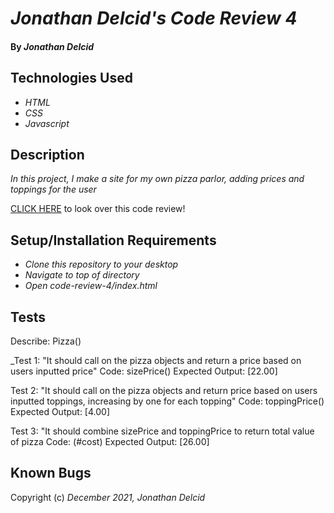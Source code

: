 # _Jonathan Delcid's Code Review 4_

#### By _**Jonathan Delcid**_


## Technologies Used

* _HTML_
* _CSS_ 
* _Javascript_


## Description

_In this project, I make a site for my own pizza parlor, adding prices and toppings for the user_

<p><a href="https://github.com/delcidj22/code-review-4">CLICK HERE</a> to look over this code review!</p>

## Setup/Installation Requirements

* _Clone this repository to your desktop_
* _Navigate to top of directory_
* _Open code-review-4/index.html_

## Tests
Describe: Pizza()

_Test 1: "It should call on the pizza objects and return a price based on users inputted price"
Code: sizePrice()
Expected Output: [22.00]

Test 2: "It should call on the pizza objects and return price based on users inputted toppings, increasing by one for each topping"
Code: toppingPrice()
Expected Output: [4.00]

Test 3: "It should combine sizePrice and toppingPrice to return total value of pizza
Code: (#cost)
Expected Output: [26.00] 

## Known Bugs


Copyright (c) _December 2021, Jonathan Delcid_